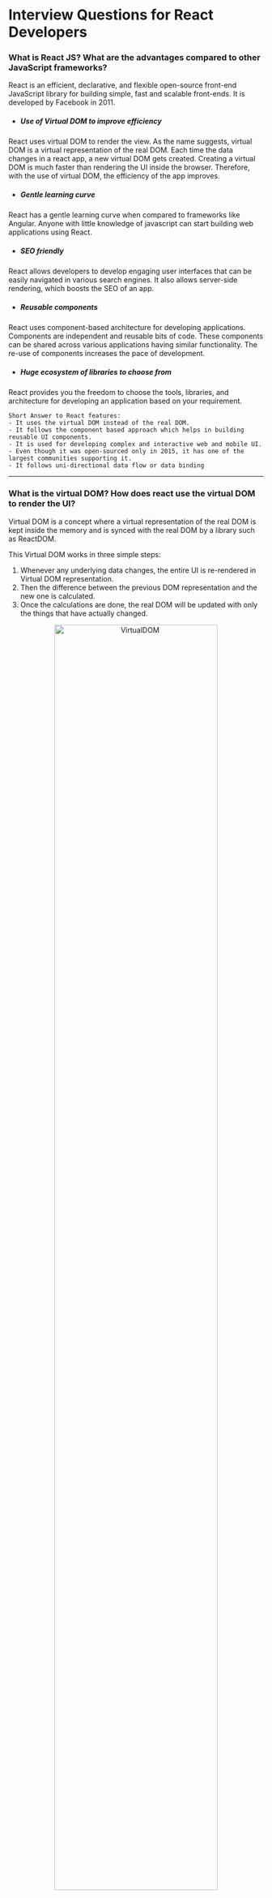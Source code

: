 # Interview Questions for React Developers

### What is React JS? What are the advantages compared to other JavaScript frameworks?
React is an efficient, declarative, and flexible open-source front-end JavaScript library for building simple, fast and scalable front-ends. It is developed by Facebook in 2011.

- ##### Use of Virtual DOM to improve efficiency
React uses virtual DOM to render the view. As the name suggests, virtual DOM is a virtual representation of the real DOM. Each time the data changes in a react app, a new virtual DOM gets created. Creating a virtual DOM is much faster than rendering the UI inside the browser. Therefore, with the use of virtual DOM, the efficiency of the app improves.
- ##### Gentle learning curve
React has a gentle learning curve when compared to frameworks like Angular. Anyone with little knowledge of javascript can start building web applications using React.
- ##### SEO friendly
React allows developers to develop engaging user interfaces that can be easily navigated in various search engines. It also allows server-side rendering, which boosts the SEO of an app.
- ##### Reusable components
React uses component-based architecture for developing applications. Components are independent and reusable bits of code. These components can be shared across various applications having similar functionality. The re-use of components increases the pace of development.
- ##### Huge ecosystem of libraries to choose from
React provides you the freedom to choose the tools, libraries, and architecture for developing an application based on your requirement.

```
Short Answer to React features:
- It uses the virtual DOM instead of the real DOM.
- It follows the component based approach which helps in building reusable UI components.
- It is used for developing complex and interactive web and mobile UI.
- Even though it was open-sourced only in 2015, it has one of the largest communities supporting it.
- It follows uni-directional data flow or data binding
```
---
### What is the virtual DOM? How does react use the virtual DOM to render the UI?
Virtual DOM is a concept where a virtual representation of the real DOM is kept inside the memory and is synced with the real DOM by a library such as ReactDOM.

This Virtual DOM works in three simple steps:

1. Whenever any underlying data changes, the entire UI is re-rendered in Virtual DOM representation.
2. Then the difference between the previous DOM representation and the new one is calculated.
3. Once the calculations are done, the real DOM will be updated with only the things that have actually changed.

<center>
<img src="https://res.cloudinary.com/practicaldev/image/fetch/s--rorQuVGd--/c_limit%2Cf_auto%2Cfl_progressive%2Cq_auto%2Cw_880/https://thepracticaldev.s3.amazonaws.com/i/d5amy5j4ly0ruq1inyet.png" alt="VirtualDOM" width="80%"/>
</center>

### What are React components? What is a state in React?
When it comes to using React, everything boils down to components. In simple words, “Components are the construction blocks of a React application’s UI. These components split up the entire UI into several small, independent, and reusable pieces. Then it renders each of these components independent of each other without affecting the rest of the UI.”

Then again, “States are the heart of React components. States are the source of data and must be kept as simple as possible. Basically, states are the objects which determine components rendering and behavior. They are mutable unlike the props and create dynamic and interactive components. They are accessed via `this.state()`.”

### What are stateless components?
Stateless components are nothing more than pure functions that render DOM-based solely on the properties provided to them. They do not have the authority to change the state.

### What is a JSX?
JSX stands for JavaScript XML.

It allows us to write HTML inside JavaScript and place them in the DOM without using functions like `appendChild( )` or `createElement( )`.

As stated in the official docs of React, JSX provides syntactic sugar for `React.createElement( )` function.

### What do you understand by refs in React?
Refs are a way for you to get a handle back to the component you've created

It makes it possible to store a reference to a particular React element or component returned by the component render() configuration function. 

### When you need refs?
- Managing focus, text selection, or media playback.
- Integrating with third-party DOM libraries.
- Triggering imperative animations.

### What are the different phases of React component’s lifecycle?
There are three different phases of React component’s lifecycle:

> - ???
> - ???
> - ???

### What is the difference between a Container and a Component?
> ???

---
---
<center>🤘🏼🤘🏼🤘🏼🤘🏼🤘🏼🤘🏼🤘🏼🤘🏼🤘🏼🤘🏼</center>
---
---
---
# Interview Challenges for React Developers

### A) Add and Delete Items From the List 
In this challenge, the developer has to create an input field with a button.

When the button is clicked, the text in the input field should be added below in a list. Moreover, whenever any list item is clicked, it should be removed from the list. 

The motive of this challenge is to check how good the developer is with forms, state, and lists. 

### B) Displaying Data Coming From an API
In this coding challenge, you will be provided with an API that will return some data, maybe, an array of objects. You have to display the data in the UI.

The main motive here is to check how and where the API is called by the developer. In React, there are two ways to call APIs.

- Axios
- fetch API

### C) Create a Higher-Order Component to reuse component logic
In this coding challenge, you might be asked to create three different components that have similar component logic. So you have to create a Higher-Order Component that will have the component logic and it will be reused by the other three components. 

For this challenge, you have three components, each containing a button that increments the value in the state by a specific number. Suppose, three components are:

- “ComponentA” where the button increments the value by two.
- “ComponentB” where the button increments the value by twenty.
- “ComponentC” where the button increments the value by two hundred.

### D) Implementing and using Redux 
In this coding challenge, the interviewer wants to check how you implement and use Redux. So, you might be provided with a basic React application with two components - one that will contain the buttons to increment and decrement the global state and another to display the value.
